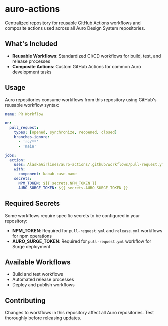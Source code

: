 # auro-actions

Centralized repository for reusable GitHub Actions workflows and composite actions used across all Auro Design System repositories.

## What's Included

- **Reusable Workflows**: Standardized CI/CD workflows for build, test, and release processes
- **Composite Actions**: Custom GitHub Actions for common Auro development tasks

## Usage

Auro repositories consume workflows from this repository using GitHub's reusable workflow syntax:

```yaml
name: PR Workflow

on:
  pull_request:
    types: [opened, synchronize, reopened, closed]
    branches-ignore:
      - 'rc/**'
      - 'main'

jobs:
  action:
    uses: AlaskaAirlines/auro-actions/.github/workflows/pull-request.yml@main
    with:
      component: kabab-case-name
    secrets:
      NPM_TOKEN: ${{ secrets.NPM_TOKEN }}
      AURO_SURGE_TOKEN: ${{ secrets.AURO_SURGE_TOKEN }}
```

## Required Secrets

Some workflows require specific secrets to be configured in your repository:

- **NPM_TOKEN**: Required for `pull-request.yml` and `release.yml` workflows for npm operations
- **AURO_SURGE_TOKEN**: Required for `pull-request.yml` workflow for Surge deployment

## Available Workflows

- Build and test workflows
- Automated release processes
- Deploy and publish workflows

## Contributing

Changes to workflows in this repository affect all Auro repositories. Test thoroughly before releasing updates.
